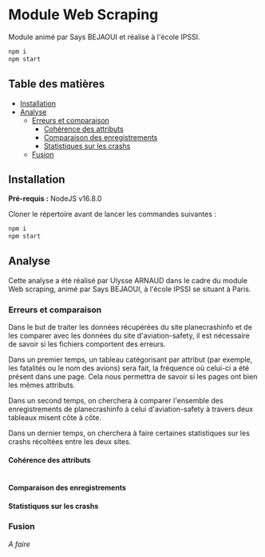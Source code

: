 # Module Web Scraping

Module animé par Says BEJAOUI et réalisé à l'école IPSSI.

```bash
npm i
npm start
```

## Table des matières

* [Installation]()
* [Analyse]()
  * [Erreurs et comparaison]()
    * [Cohérence des attributs]()
    * [Comparaison des enregistrements]()
    * [Statistiques sur les crashs]()
  * [Fusion]()

## Installation

**Pré-requis :** NodeJS v16.8.0

Cloner le répertoire avant de lancer les commandes suivantes :

```bash
npm i
npm start
```


## Analyse

Cette analyse a été réalisé par Ulysse ARNAUD dans le cadre du module Web scraping, animé par Says BEJAOUI, à l'école IPSSI se situant à Paris.



### Erreurs et comparaison

Dans le but de traiter les données récupérées du site planecrashinfo et de les comparer avec les données du site d'aviation-safety, il est nécessaire de savoir si les fichiers comportent des erreurs. 

Dans un premier temps, un tableau catégorisant par attribut (par exemple, les fatalités ou le nom des avions) sera fait, la fréquence où celui-ci a été présent dans une page. Cela nous permettra de savoir si les pages ont bien les mêmes attributs. 

Dans un second temps, on cherchera à comparer l'ensemble des enregistrements de planecrashinfo à celui d'aviation-safety à travers deux tableaux misent côte à côte. 

Dans un dernier temps, on cherchera à faire certaines statistiques sur les crashs récoltées entre les deux sites.


#### Cohérence des attributs

```json
```

#### Comparaison des enregistrements

#### Statistiques sur les crashs



### Fusion

*A faire*